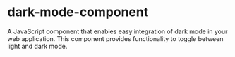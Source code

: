 # dark-mode-component
A JavaScript component that enables easy integration of dark mode in your web application. This component provides functionality to toggle between light and dark mode.
